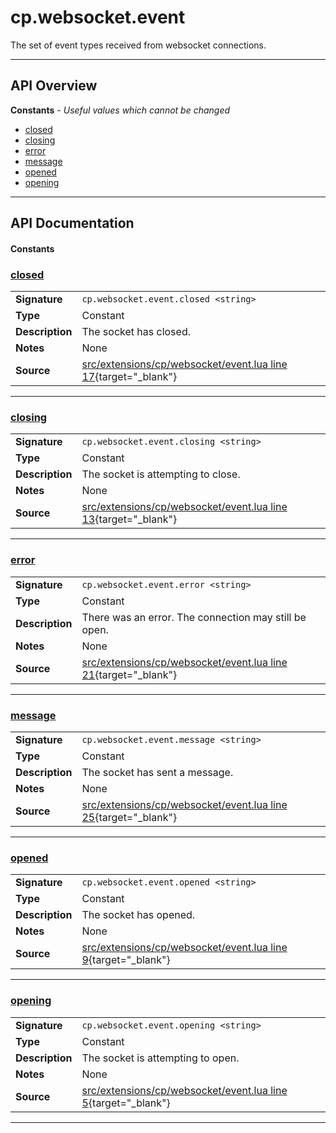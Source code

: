 # cp.websocket.event

The set of event types received from websocket connections.

---

## API Overview
**Constants** - _Useful values which cannot be changed_
 * [closed](#closed)
 * [closing](#closing)
 * [error](#error)
 * [message](#message)
 * [opened](#opened)
 * [opening](#opening)


---

## API Documentation

#### Constants


### [closed](#closed)

|                                             |                                                                                     |
| --------------------------------------------|-------------------------------------------------------------------------------------|
| **Signature**                               | `cp.websocket.event.closed <string>`                                                                    |
| **Type**                                    | Constant                                                                     |
| **Description**                             | The socket has closed.                                                                     |
| **Notes**                                   | None |
| **Source**                                  | [src/extensions/cp/websocket/event.lua line 17](https://github.com/CommandPost/CommandPost/blob/develop/src/extensions/cp/websocket/event.lua#L17){target="_blank"} |

---


### [closing](#closing)

|                                             |                                                                                     |
| --------------------------------------------|-------------------------------------------------------------------------------------|
| **Signature**                               | `cp.websocket.event.closing <string>`                                                                    |
| **Type**                                    | Constant                                                                     |
| **Description**                             | The socket is attempting to close.                                                                     |
| **Notes**                                   | None |
| **Source**                                  | [src/extensions/cp/websocket/event.lua line 13](https://github.com/CommandPost/CommandPost/blob/develop/src/extensions/cp/websocket/event.lua#L13){target="_blank"} |

---


### [error](#error)

|                                             |                                                                                     |
| --------------------------------------------|-------------------------------------------------------------------------------------|
| **Signature**                               | `cp.websocket.event.error <string>`                                                                    |
| **Type**                                    | Constant                                                                     |
| **Description**                             | There was an error. The connection may still be open.                                                                     |
| **Notes**                                   | None |
| **Source**                                  | [src/extensions/cp/websocket/event.lua line 21](https://github.com/CommandPost/CommandPost/blob/develop/src/extensions/cp/websocket/event.lua#L21){target="_blank"} |

---


### [message](#message)

|                                             |                                                                                     |
| --------------------------------------------|-------------------------------------------------------------------------------------|
| **Signature**                               | `cp.websocket.event.message <string>`                                                                    |
| **Type**                                    | Constant                                                                     |
| **Description**                             | The socket has sent a message.                                                                     |
| **Notes**                                   | None |
| **Source**                                  | [src/extensions/cp/websocket/event.lua line 25](https://github.com/CommandPost/CommandPost/blob/develop/src/extensions/cp/websocket/event.lua#L25){target="_blank"} |

---


### [opened](#opened)

|                                             |                                                                                     |
| --------------------------------------------|-------------------------------------------------------------------------------------|
| **Signature**                               | `cp.websocket.event.opened <string>`                                                                    |
| **Type**                                    | Constant                                                                     |
| **Description**                             | The socket has opened.                                                                     |
| **Notes**                                   | None |
| **Source**                                  | [src/extensions/cp/websocket/event.lua line 9](https://github.com/CommandPost/CommandPost/blob/develop/src/extensions/cp/websocket/event.lua#L9){target="_blank"} |

---


### [opening](#opening)

|                                             |                                                                                     |
| --------------------------------------------|-------------------------------------------------------------------------------------|
| **Signature**                               | `cp.websocket.event.opening <string>`                                                                    |
| **Type**                                    | Constant                                                                     |
| **Description**                             | The socket is attempting to open.                                                                     |
| **Notes**                                   | None |
| **Source**                                  | [src/extensions/cp/websocket/event.lua line 5](https://github.com/CommandPost/CommandPost/blob/develop/src/extensions/cp/websocket/event.lua#L5){target="_blank"} |

---

